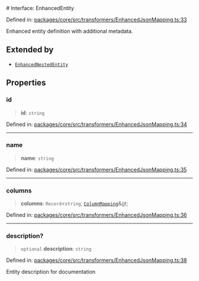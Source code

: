 <div v-pre>
# Interface: EnhancedEntity

Defined in: [packages/core/src/transformers/EnhancedJsonMapping.ts:33](https://github.com/mk3008/rawsql-ts/blob/3b53f17d700cf976ce5c49b674a04b41eeb14c40/packages/core/src/transformers/EnhancedJsonMapping.ts#L33)

Enhanced entity definition with additional metadata.

## Extended by

- [`EnhancedNestedEntity`](EnhancedNestedEntity.md)

## Properties

### id

> **id**: `string`

Defined in: [packages/core/src/transformers/EnhancedJsonMapping.ts:34](https://github.com/mk3008/rawsql-ts/blob/3b53f17d700cf976ce5c49b674a04b41eeb14c40/packages/core/src/transformers/EnhancedJsonMapping.ts#L34)

***

### name

> **name**: `string`

Defined in: [packages/core/src/transformers/EnhancedJsonMapping.ts:35](https://github.com/mk3008/rawsql-ts/blob/3b53f17d700cf976ce5c49b674a04b41eeb14c40/packages/core/src/transformers/EnhancedJsonMapping.ts#L35)

***

### columns

> **columns**: `Record`&lt;`string`, [`ColumnMapping`](../type-aliases/ColumnMapping.md)\&gt;

Defined in: [packages/core/src/transformers/EnhancedJsonMapping.ts:36](https://github.com/mk3008/rawsql-ts/blob/3b53f17d700cf976ce5c49b674a04b41eeb14c40/packages/core/src/transformers/EnhancedJsonMapping.ts#L36)

***

### description?

> `optional` **description**: `string`

Defined in: [packages/core/src/transformers/EnhancedJsonMapping.ts:38](https://github.com/mk3008/rawsql-ts/blob/3b53f17d700cf976ce5c49b674a04b41eeb14c40/packages/core/src/transformers/EnhancedJsonMapping.ts#L38)

Entity description for documentation
</div>
